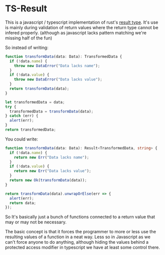 # TS-Result

This is a javascript / typescript implementation of rust's [result type](https://doc.rust-lang.org/std/result/).
It's use is mainly during validation of return values where the return type cannot be infered properly. (although as javascript lacks pattern matching we're missing half of the fun)

So instead of writing:

```typescript
function transformData(data: Data): TransformedData {
  if (!data.name) {
    throw new DataError("Data lacks name");
  }
  if (!data.value) {
    throw new DataError("Data lacks value");
  }
  return transformData(data);
}

let transformedData = data;
try {
  transformedData = transformData(data);
} catch (err) {
  alert(err);
}
return transformedData;
```

You could write:

```typescript
function transformData(data: Data): Result<TransformedData, string> {
  if (!data.name) {
    return new Err("Data lacks name");
  }
  if (!data.value) {
    return new Err("Data lacks value");
  }
  return new Ok(transformData(data));
}

return transformData(data).unwrapOrElse(err => {
  alert(err);
  return data;
});
```

So It's basically just a bunch of functions connected to a return value that may or may not be necessary.

The basic concept is that it forces the programmer to more or less use the resulting values of a function in a neat way. Less so in Javascript as we can't force anyone to do anything, although hiding the values behind a protected access modifier in typescript we have at least some control there.
